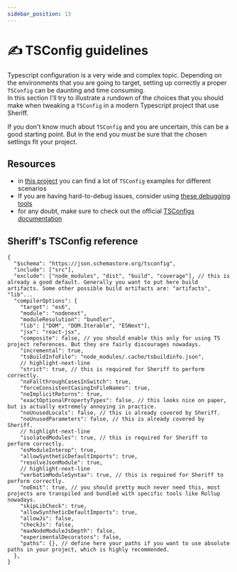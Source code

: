 ```yaml
---
sidebar_position: 13
---
```


# ✍ TSConfig guidelines

Typescript configuration is a very wide and complex topic. Depending on the environments that you are going to target, setting up correctly a proper `TSConfig` can be daunting and time consuming.<br />
In this section I'll try to illustrate a rundown of the choices that you should make when tweaking a `TSConfig` in a modern Typescript project that use Sheriff.

If you don't know much about `TSConfig` and you are uncertain, this can be a good starting point. But in the end you must be sure that the chosen settings fit your project.

## Resources

- in [this project](https://github.com/tsconfig/bases/tree/main) you can find a lot of `TSConfig` examples for different scenarios
- If you are having hard-to-debug issues, consider using [these debugging tools](https://www.typescriptlang.org/tsconfig#Compiler_Diagnostics_6251)
- for any doubt, make sure to check out the official [TSConfigs documentation](https://www.typescriptlang.org/tsconfig)

## Sheriff's TSConfig reference

```JSONC title="tsconfig.json"
{
  "$schema": "https://json.schemastore.org/tsconfig",
  "include": ["src"],
  "exclude": ["node_modules", "dist", "build", "coverage"], // this is already a good default. Generally you want to put here build artifacts. Some other possible build artifacts are: "artifacts", "lib"...
  "compilerOptions": {
    "target": "es6",
    "module": "nodenext",
    "moduleResolution": "bundler",
    "lib": ["DOM", "DOM.Iterable", "ESNext"],
    "jsx": "react-jsx",
    "composite": false, // you should enable this only for using TS project references. But they are fairly discourages nowadays.
    "incremental": true,
    "tsBuildInfoFile": "node_modules/.cache/tsbuildinfo.json",
    // highlight-next-line
    "strict": true, // this is required for Sheriff to perform correctly.
    "noFallthroughCasesInSwitch": true,
    "forceConsistentCasingInFileNames": true,
    "noImplicitReturns": true,
    "exactOptionalPropertyTypes": false, // this looks nice on paper, but is actually extremely annoying in practice.
    "noUnusedLocals": false, // this is already covered by Sheriff.
    "noUnusedParameters": false, // this is already covered by Sheriff.
    // highlight-next-line
    "isolatedModules": true, // this is required for Sheriff to perform correctly.
    "esModuleInterop": true,
    "allowSyntheticDefaultImports": true,
    "resolveJsonModule": true,
    // highlight-next-line
    "verbatimModuleSyntax": true, // this is required for Sheriff to perform correctly.
    "noEmit": true, // you should pretty much never need this, most projects are transpiled and bundled with specific tools like Rollup nowadays.
    "skipLibCheck": true,
    "allowSyntheticDefaultImports": true,
    "allowJs": false,
    "checkJs": false,
    "maxNodeModuleJsDepth": false,
    "experimentalDecorators": false,
    "paths": {}, // define here your paths if you want to use absolute paths in your project, which is highly recommended.
  },
}
```
